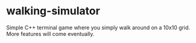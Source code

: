 # walking-simulator
Simple C++ terminal game where you simply walk around on a 10x10 grid. More features will come eventually.
